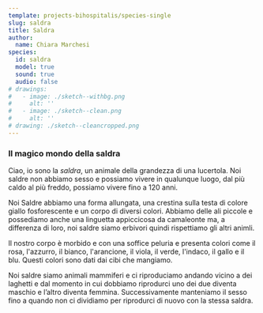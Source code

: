 ```yaml
---
template: projects-bihospitalis/species-single
slug: saldra
title: Saldra
author: 
  name: Chiara Marchesi
species:
  id: saldra
  model: true
  sound: true
  audio: false
# drawings:
#   - image: ./sketch--withbg.png
#     alt: ''
#   - image: ./sketch--clean.png
#     alt: ''
# drawing: ./sketch--cleancropped.png
---
```


### Il magico mondo della saldra

Ciao, io sono la *saldra*, un animale della grandezza di una lucertola. Noi saldre non abbiamo sesso e possiamo vivere in qualunque luogo, dal più caldo al più freddo, possiamo vivere fino a 120 anni.

Noi Saldre abbiamo una forma allungata, una crestina sulla testa di colore giallo fosforescente e un corpo di diversi colori. Abbiamo delle ali piccole e possediamo anche una linguetta appiccicosa da camaleonte ma, a differenza di loro, noi saldre siamo erbivori quindi rispettiamo gli altri animli.

Il nostro corpo è morbido e con una soffice peluria e presenta colori come il rosa, l'azzurro, il bianco, l'arancione, il viola, il verde, l'indaco, il gallo e il blu. Questi colori sono dati dai cibi che mangiamo.

Noi saldre siamo animali mammiferi e ci riproduciamo andando vicino a dei laghetti e dal momento in cui dobbiamo riprodurci uno dei due diventa maschio e l’altro diventa femmina. Successivamente manteniamo il sesso fino a quando non ci dividiamo per riprodurci di nuovo con la stessa saldra.

